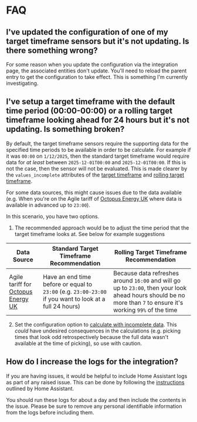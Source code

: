 # FAQ

## I've updated the configuration of one of my target timeframe sensors but it's not updating. Is there something wrong?

For some reason when you update the configuration via the integration page, the associated entities don't update. You'll need to reload the parent entry to get the configuration to take effect. This is something I'm currently investigating.

## I've setup a target timeframe with the default time period (00:00-00:00) or a rolling target timeframe looking ahead for 24 hours but it's not updating. Is something broken?

By default, the target timeframe sensors require the supporting data for the specified time periods to be available in order to be calculate. For example if it was `00:00` on `1/12/2025`, then the standard target timeframe would require data for _at least_ between `2025-12-01T00:00` and `2025-12-01T00:00`. If this is not the case, then the sensor will not be evaluated. This is made clearer by the `values_incomplete` attributes of the [target timeframe](./setup/target_timeframe.md#attributes) and [rolling target timeframe](./setup/rolling_target_timeframe.md#attributes).

For some data sources, this might cause issues due to the data available (e.g. When you're on the Agile tariff of [Octopus Energy UK](./blueprints.md#octopus-energy) where data is available in advanced up to `23:00`).

In this scenario, you have two options.

1. The recommended approach would be to adjust the time period that the target timeframe looks at. See below for example suggestions 

| Data Source | Standard Target Timeframe Recommendation | Rolling Target Timeframe Recommendation |
|-|-|-|
| Agile tariff for [Octopus Energy UK](./blueprints.md#octopus-energy) | Have an end time before or equal to `23:00` (e.g. `23:00-23:00` if you want to look at a full 24 hours) | Because data refreshes around `16:00` and will go up to `23:00`, then your look ahead hours should be no more than `7` to ensure it's working `99%` of the time |

2. Set the configuration option to [calculate with incomplete data](./setup/target_timeframe.md#calculate-with-incomplete-data). This _could_ have undesired consequences in the calculations (e.g. picking times that look odd retrospectively because the full data wasn't available at the time of picking), so use with caution.

## How do I increase the logs for the integration?

If you are having issues, it would be helpful to include Home Assistant logs as part of any raised issue. This can be done by following the [instructions](https://www.home-assistant.io/docs/configuration/troubleshooting/#enabling-debug-logging) outlined by Home Assistant.

You should run these logs for about a day and then include the contents in the issue. Please be sure to remove any personal identifiable information from the logs before including them.